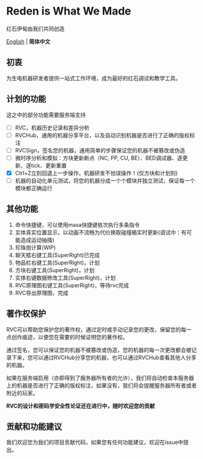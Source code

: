 # Reden is What We Made

红石伊甸由我们共同创造

[English](./README.md) | **简体中文**

## 初衷

为生电机器研发者提供一站式工作环境，成为最好的红石调试和教学工具。

## 计划的功能

这之中的部分功能需要服务端支持

- [ ] RVC，机器历史记录和差异分析
- [ ] RVCHub，通用的机器分享平台，以及自动识别机器是否进行了正确的版权标注
- [ ] RVCSign，签名您的机器，通用简单的步骤保证您的机器不被篡改或伪造
- [ ] 微时序分析和模拟：方块更新断点（NC, PP, CU, BE）、BED调试器、逐更新、逐tick、更新重置
- [x] Ctrl+Z立刻回退上一步操作，机器研发不怕误操作！(仅方块和计划刻)
- [ ] 机器的自动化单元测试，将您的机器分成一个个模块并独立测试，保证每一个模块都正确运行

## 其他功能

1. 命令快捷键，可以使用masa快捷键依次执行多条指令
2. 实体真实位置显示，以动画不流畅为代价换取碰撞箱实时更新(调试中：有可能造成运动抽搐)
3. 珍珠炮计算(WIP)
4. 聊天框右键工具(SuperRight)已完成
5. 物品栏右键工具(SuperRight)，计划
6. 方块右键工具(SuperRight)，计划
7. 实体右键数据修改工具(SuperRight)，计划
8. RVC原理图右键工具(SuperRight)，等待rvc完成
9. RVC导出原理图，完成

## 著作权保护

RVC可以帮助您保护您的著作权，通过定时或手动记录您的更改，保留您的每一点创作痕迹，以便您在需要的时候证明您的著作权。

通过签名，您可以保证您的机器不被篡改或伪造，您的机器的每一次更改都会被记录下来，您可以通过RVCHub分享您的机器，也可以通过RVCHub查看其他人分享的机器。

如果在服务端启用（亦即得到了服务器所有者的允许），我们将自动检查本服务器上的机器是否进行了正确的版权标注，如果没有，我们将会提醒服务器所有者或者附近的玩家。

**RVC的设计和密码学安全性论证还在进行中，随时欢迎您的贡献**

## 贡献和功能建议

我们欢迎您为我们的项目贡献代码，如果您有任何功能建议，欢迎在issue中提出。
